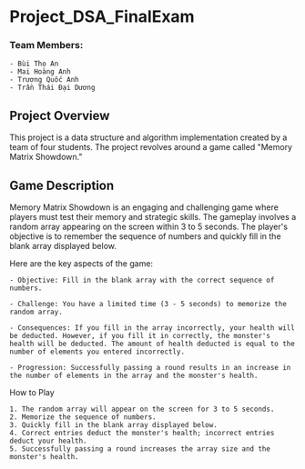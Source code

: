 # Project_DSA_FinalExam

### Team Members:

    - Bùi Thọ An
    - Mai Hoàng Anh
    - Trương Quốc Anh
    - Trần Thái Đại Dương

## Project Overview

This project is a data structure and algorithm implementation created by a team of four students. The project revolves around a game called "Memory Matrix Showdown."

## Game Description

Memory Matrix Showdown is an engaging and challenging game where players must test their memory and strategic skills. The gameplay involves a random array appearing on the screen within 3 to 5 seconds. The player's objective is to remember the sequence of numbers and quickly fill in the blank array displayed below.

Here are the key aspects of the game:

    - Objective: Fill in the blank array with the correct sequence of numbers.

    - Challenge: You have a limited time (3 - 5 seconds) to memorize the random array.

    - Consequences: If you fill in the array incorrectly, your health will be deducted. However, if you fill it in correctly, the monster's health will be deducted. The amount of health deducted is equal to the number of elements you entered incorrectly.

    - Progression: Successfully passing a round results in an increase in the number of elements in the array and the monster's health.

How to Play

    1. The random array will appear on the screen for 3 to 5 seconds.
    2. Memorize the sequence of numbers.
    3. Quickly fill in the blank array displayed below.
    4. Correct entries deduct the monster's health; incorrect entries deduct your health.
    5. Successfully passing a round increases the array size and the monster's health.
